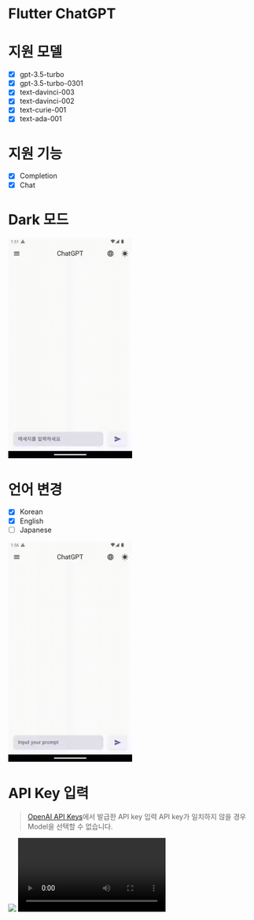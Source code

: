 # Flutter ChatGPT

# 지원 모델

- [x] gpt-3.5-turbo
- [x] gpt-3.5-turbo-0301
- [x] text-davinci-003
- [x] text-davinci-002
- [x] text-curie-001
- [x] text-ada-001

# 지원 기능

- [x] Completion
- [x] Chat

# Dark 모드

<img src="./artificial/theme.gif" style="width: 50%;">

# 언어 변경

- [x] Korean
- [x] English
- [ ] Japanese

<img src="./artificial/location.gif" style="width: 50%;">

# API Key 입력

> [OpenAI API Keys](https://platform.openai.com/account/api-keys)에서 발급한 API key 입력
> API key가 일치하지 않을 경우 Model을 선택할 수 없습니다.

<img src="./artificial/apikey.gif" style="width: 50%;">

<!-- <img src="./artificial/chat_code.gif" style="width: 50%;"> -->

<video src="./artificial/chat_cod2.webm" controls="controls" >
</video>
